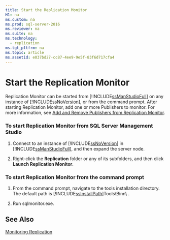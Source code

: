 ```yaml
---
title: Start the Replication Monitor
H1: na
ms.custom: na
ms.prod: sql-server-2016
ms.reviewer: na
ms.suite: na
ms.technology: 
  - replication
ms.tgt_pltfrm: na
ms.topic: article
ms.assetid: e037bd27-cc87-4ee9-9e5f-83f6d717cfa4
---
```

# Start the Replication Monitor
  Replication Monitor can be started from [!INCLUDE[ssManStudioFull](../../Topics/TopicNameContainA/includes/ssManStudioFull_md.md)] on any instance of [!INCLUDE[ssNoVersion](../../Topics/TopicNameContainA/includes/ssNoVersion_md.md)], or from the command prompt. After starting Replication Monitor, add one or more Publishers to monitor. For more information, see [Add and Remove Publishers from Replication Monitor](../../Topics/TopicNameNotContainA/Add-and-Remove-Publishers-from-Replication-Monitor.md).  
  
### To start Replication Monitor from SQL Server Management Studio  
  
1.  Connect to an instance of [!INCLUDE[ssNoVersion](../../Topics/TopicNameContainA/includes/ssNoVersion_md.md)] in [!INCLUDE[ssManStudioFull](../../Topics/TopicNameContainA/includes/ssManStudioFull_md.md)], and then expand the server node.  
  
2.  Right-click the **Replication** folder or any of its subfolders, and then click **Launch Replication Monitor**.  
  
### To start Replication Monitor from the command prompt  
  
1.  From the command prompt, navigate to the tools installation directory. The default path is [!INCLUDE[ssInstallPath](../../Topics/TopicNameContainA/includes/ssInstallPath_md.md)]Tools\Binn\ .  
  
2.  Run sqlmonitor.exe.  
  
## See Also  
 [Monitoring Replication](../../Topics/TopicNameNotContainA/Monitoring-Replication.md)  
  
  